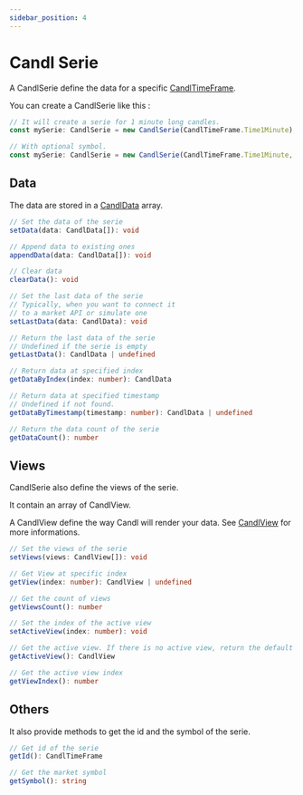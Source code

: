 ```yaml
---
sidebar_position: 4
---
```


# Candl Serie

A CandlSerie define the data for a specific [CandlTimeFrame](./candl_timeframe.md).

You can create a CandlSerie like this :

```ts
// It will create a serie for 1 minute long candles.
const mySerie: CandlSerie = new CandlSerie(CandlTimeFrame.Time1Minute);

// With optional symbol.
const mySerie: CandlSerie = new CandlSerie(CandlTimeFrame.Time1Minute, "DJI");
```

## Data

The data are stored in a [CandlData](./candl_data.md) array.

```ts
// Set the data of the serie
setData(data: CandlData[]): void
```

```ts
// Append data to existing ones
appendData(data: CandlData[]): void
```

```ts
// Clear data
clearData(): void
```

```ts
// Set the last data of the serie
// Typically, when you want to connect it
// to a market API or simulate one
setLastData(data: CandlData): void
```

```ts
// Return the last data of the serie
// Undefined if the serie is empty
getLastData(): CandlData | undefined
```

```ts
// Return data at specified index
getDataByIndex(index: number): CandlData
```

```ts
// Return data at specified timestamp
// Undefined if not found.
getDataByTimestamp(timestamp: number): CandlData | undefined
```

```ts
// Return the data count of the serie
getDataCount(): number
```

## Views

CandlSerie also define the views of the serie.

It contain an array of CandlView.

A CandlView define the way Candl will render your data. See [CandlView](./candl_view.md) for more informations.

```ts
// Set the views of the serie
setViews(views: CandlView[]): void
```

```ts
// Get View at specific index
getView(index: number): CandlView | undefined
```

```ts
// Get the count of views
getViewsCount(): number
```

```ts
// Set the index of the active view
setActiveView(index: number): void
```

```ts
// Get the active view. If there is no active view, return the default view.
getActiveView(): CandlView
```

```ts
// Get the active view index
getViewIndex(): number
```

## Others

It also provide methods to get the id and the symbol of the serie.

```ts
// Get id of the serie
getId(): CandlTimeFrame
```

```ts
// Get the market symbol
getSymbol(): string
```
